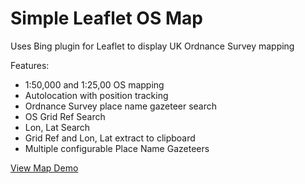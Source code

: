 # Simple Leaflet OS Map

Uses Bing plugin for Leaflet to display UK Ordnance Survey mapping 

Features:
* 1:50,000 and 1:25,00 OS mapping
* Autolocation with position tracking
* Ordnance Survey place name gazeteer search
* OS Grid Ref Search
* Lon, Lat Search
* Grid Ref and Lon, Lat extract to clipboard
* Multiple configurable Place Name Gazeteers

[View Map Demo](https://htmlpreview.github.io/?https://raw.githubusercontent.com/BertyBasset/SimpleOsMap/master/demo/index.htm)



